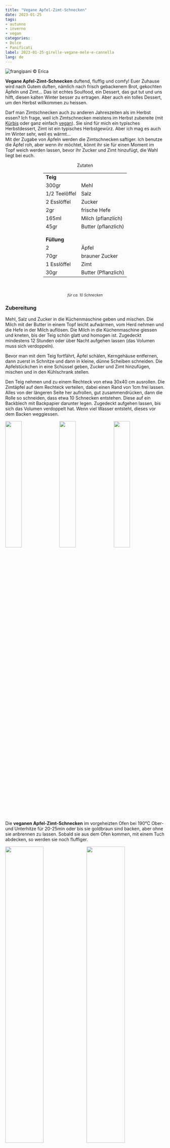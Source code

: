 ```yaml
---
title: "Vegane Apfel-Zimt-Schnecken"
date: 2023-01-25
tags:
- autunno
- inverno
- vegan
categories:
- Dolce
- Panificati
label: 2023-01-25-girelle-vegane-mele-e-cannella
lang: de
---
```

![](../2023-01-25-girelle-vegane-mele-e-cannella/header.jpeg "frangipani © Erica")

**Vegane Apfel-Zimt-Schnecken** duftend, fluffig und comfy! Euer Zuhause wird nach Gutem duften, nämlich nach frisch gebackenem Brot, gekochten Äpfeln und Zimt... Das ist echtes Soulfood, ein Dessert, das gut tut und uns hilft, diesen kalten Winter besser zu ertragen. Aber auch ein tolles Dessert, um den Herbst willkommen zu heissen.

Darf man Zimtschnecken auch zu anderen Jahreszeiten als im Herbst essen? Ich frage, weil ich Zimtschnecken meistens im Herbst zubereite (mit <a href="https://frangipani.raiano.ch/2017-10-30-pumpkin-cinnamon-rolls-de/" target="_blank">Kürbis</a> oder ganz einfach <a href="https://frangipani.raiano.ch/2014-11-21-cinnamon-and-vanilla-rolls/" target="_blank">vegan</a>). Sie sind für mich ein typisches Herbstdessert, Zimt ist ein typisches Herbstgewürz. Aber ich mag es auch im Winter sehr, weil es wärmt...
<br />
Mit der Zugabe von Äpfeln werden die Zimtschnecken saftiger. Ich benutze die Äpfel roh, aber wenn ihr möchtet, könnt ihr sie für einen Moment im Topf weich werden lassen, bevor ihr Zucker und Zimt hinzufügt, die Wahl liegt bei euch.

<div id="wrapper" style="text-align: center">
  <div id="yourdiv" style="display: inline-block;">
    <div class="ingredients" itemscope itemtype="http://schema.org/Recipe">
      <span itemprop="name" style="display:none;">Vegane Apfel-Zimt-Schnecken</span>
      <span itemprop="recipeCategory" style="display:none;">Süsses</span>
      <img itemprop="image" style="display:none;" class="ignore-gallery-item" src="../2023-01-25-girelle-vegane-mele-e-cannella/header.jpeg"/>
      <span itemprop="author" style="display:none;">Erica Raiano</span>
      <span itemprop="description" style="display:none;">Vegane Apfel-Zimt-Schnecken duftend, fluffig und comfy!</span>
      <div class="ingredients-title">Zutaten</div>
      <table>
        <tbody>
          <tr>
            <td colspan="2"><b>Teig</b></td>
          </tr>
          <tr itemprop="recipeIngredient">
            <td>300gr</td>
            <td>Mehl</td>
          </tr>
          <tr itemprop="recipeIngredient">
            <td>1/2 Teelöffel</td>
            <td>Salz</td>
          </tr>
          <tr itemprop="recipeIngredient">
            <td>2 Esslöffel</td>
            <td>Zucker</td>
          </tr>
          <tr itemprop="recipeIngredient">
            <td>2gr</td>
            <td>frische Hefe</td>
          </tr>
          <tr itemprop="recipeIngredient">
            <td>165ml</td>
            <td>Milch (pflanzlich)</td>
          </tr>
          <tr itemprop="recipeIngredient">
            <td>45gr</td>
            <td>Butter (pflanzlich)</td>
          </tr>
          <tr style="height: 15px;"></tr>
          <tr>          
            <td colspan="2"><b>Füllung</b></td>
          </tr>
          <tr itemprop="recipeIngredient">
            <td>2</td>
            <td>Äpfel</td>
          </tr>
          <tr itemprop="recipeIngredient">      
            <td>70gr</td>
            <td>brauner Zucker</td>
          </tr>
          <tr itemprop="recipeIngredient">
            <td>1 Esslöffel</td>
            <td>Zimt</td>
          </tr>
          <tr itemprop="recipeIngredient">
            <td>30gr</td>
            <td>Butter (Pflanzlich)</td>  
          </tr>
        </tbody>
      </table>
      <br></br>
      <i class="pull-right" style="font-size: 80%;">für ca. 10 Schnecken</i>
    </div>
  </div>
</div>


<h3>
  <font color="grey">
    <i class="fa fa-cogs"></i>
  </font> Zubereitung
</h3>

Mehl, Salz und Zucker in die Küchenmaschine geben und mischen. Die Milch mit der Butter in einem Topf leicht aufwärmen, vom Herd nehmen und die Hefe in der Milch auflösen. Die Milch in die Küchenmaschine giessen und kneten, bis der Teig schön glatt und homogen ist. Zugedeckt mindestens 12 Stunden oder über Nacht aufgehen lassen (das Volumen muss sich verdoppeln).

Bevor man mit dem Teig fortfährt, Äpfel schälen, Kerngehäuse entfernen, dann zuerst in Schnitze und dann in kleine, dünne Scheiben schneiden. Die Apfelstückchen in eine Schüssel geben, Zucker und Zimt hinzufügen, mischen und in den Kühlschrank stellen.

Den Teig nehmen und zu einem Rechteck von etwa 30x40 cm ausrollen. Die Zimtäpfel auf dem Rechteck verteilen, dabei einen Rand von 1cm frei lassen. Alles von der längeren Seite her aufrollen, gut zusammendrücken, dann die Rolle so schneiden, dass etwa 10 Schnecken entstehen. Diese auf ein Backblech mit Backpapier darunter legen. Zugedeckt aufgehen lassen, bis sich das Volumen verdoppelt hat. Wenn viel Wasser entsteht, dieses vor dem Backen weggiessen.
<p>
  <div style="width: 100%; margin-bottom: 0">
    <img style="float: left; width: 32%; margin-right: 1%;" src="../2023-01-25-girelle-vegane-mele-e-cannella/mele.jpeg" alt="" title="frangipani © Erica" />
    <img style="float: left; width: 32%; margin-right: 1%; margin-left: 1%;" src="../2023-01-25-girelle-vegane-mele-e-cannella/girelle.jpeg" alt="" title="frangipani © Erica" />
    <img style="float: left; width: 32%; margin-left: 1%;" src="../2023-01-25-girelle-vegane-mele-e-cannella/teglia.jpeg" alt="" title="frangipani © Erica" />
    <div style="clear: both"></div>
  </div>
</p>

Die **veganen Apfel-Zimt-Schnecken** im vorgeheizten Ofen bei 190°C Ober- und Unterhitze für 20-25min oder bis sie goldbraun sind backen, aber ohne sie anbrennen zu lassen. Sobald sie aus dem Ofen kommen, mit einem Tuch abdecken, so werden sie noch fluffiger.

<p>
  <div style="width: 100%; margin-bottom: 0">
    <img style="float: left; width: 49%; margin-right: 1%" src="../2023-01-25-girelle-vegane-mele-e-cannella/risultato1.jpeg" alt="" title="frangipani © Erica" />
    <img style="float: left; width: 49%; margin-left: 1%" src="../2023-01-25-girelle-vegane-mele-e-cannella/risultato2.jpeg" alt="" title="frangipani © Erica" />
    <div style="clear: both"></div>
  </div>
</p>

<p>
  <div style="width: 100%; margin-bottom: 0">
    <img style="float: left; width: 49%; margin-right: 1%" src="../2023-01-25-girelle-vegane-mele-e-cannella/risultato3.jpeg" alt="" title="frangipani © Erica" />
    <img style="float: left; width: 49%; margin-left: 1%" src="../2023-01-25-girelle-vegane-mele-e-cannella/risultato4.jpeg" alt="" title="frangipani © Erica" />
    <div style="clear: both"></div>
  </div>
</p>

<p>
  <div style="width: 100%; margin-bottom: 0">
    <img style="float: left; width: 49%; margin-right: 1%" src="../2023-01-25-girelle-vegane-mele-e-cannella/risultato5.jpeg" alt="" title="frangipani © Erica" />
    <img style="float: left; width: 49%; margin-left: 1%" src="../2023-01-25-girelle-vegane-mele-e-cannella/risultato6.jpeg" alt="" title="frangipani © Erica" />
    <div style="clear: both"></div>
  </div>
</p>

<p>
  <div style="width: 100%; margin-bottom: 0">
    <img style="float: left; width: 49%; margin-right: 1%" src="../2023-01-25-girelle-vegane-mele-e-cannella/risultato7.jpeg" alt="" title="frangipani © Erica" />
    <img style="float: left; width: 49%; margin-left: 1%" src="../2023-01-25-girelle-vegane-mele-e-cannella/risultato8.jpeg" alt="" title="frangipani © Erica" />
    <div style="clear: both"></div>
  </div>
</p>

<p>
  <div style="width: 100%; margin-bottom: 0">
    <img style="float: left; width: 49%; margin-right: 1%" src="../2023-01-25-girelle-vegane-mele-e-cannella/risultato9.jpeg" alt="" title="frangipani © Erica" />
    <img style="float: left; width: 49%; margin-left: 1%" src="../2023-01-25-girelle-vegane-mele-e-cannella/risultato10.jpeg" alt="" title="frangipani © Erica" />
    <div style="clear: both"></div>
  </div>
</p>

<h4>Buon appetito
  <font color="red">
    <i class="fa fa-smile-o"></i>
  </font>
</h4>